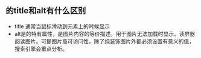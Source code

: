 
<!-- ## 基础 -->
## <img>的title和alt有什么区别
* title 通常当鼠标滑动到元素上的时候显示
* alt是<img>的特有属性，是图片内容的等价描述，用于图片无法加载时显示、读屏器阅读图片。可提图片高可访问性，除了纯装饰图片外都必须设置有意义的值，搜索引擎会重点分析。